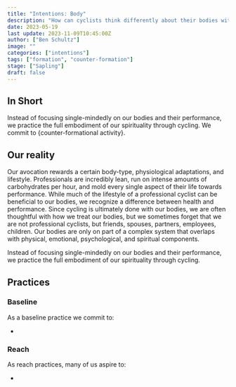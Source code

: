 ```yaml
---
title: "Intentions: Body"
description: "How can cyclists think differently about their bodies within a culture that is obsessed with watts per kilo, body image, food as fuel, and bodies as a less-than-deal machine?"
date: 2023-05-19
last update: 2023-11-09T10:45:00Z
author: ["Ben Schultz"]
image: ""
categories: ["intentions"]
tags: ["formation", "counter-formation"]
stage: ["Sapling"]
draft: false
---
```


## In Short

Instead of focusing single-mindedly on our bodies and their performance, we practice the full embodiment of our spirituality through cycling. We commit to {counter-formational activity}.

## Our reality

Our avocation rewards a certain body-type, physiological adaptations, and lifestyle. Professionals are incredibly lean, run on intense amounts of carbohydrates per hour, and mold every single aspect of their life towards performance. While much of the lifestyle of a professional cyclist can be beneficial to our bodies, we recognize a difference between health and performance. Since cycling is ultimately done with our bodies, we are often thoughtful with how we treat our bodies, but we sometimes forget that we are not professional cyclists, but friends, spouses, partners, employees, children. Our bodies are only on part of a complex system that overlaps with physical, emotional, psychological, and spiritual components.

Instead of focusing single-mindedly on our bodies and their performance, we practice the full embodiment of our spirituality through cycling.

## Practices

### Baseline

As a baseline practice we commit to:

-

### Reach

As reach practices, many of us aspire to:

-
